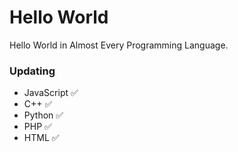 # Hello World
Hello World in Almost Every Programming Language.
### Updating
- JavaScript ✅
- C++ ✅
- Python ✅
- PHP ✅
- HTML ✅
